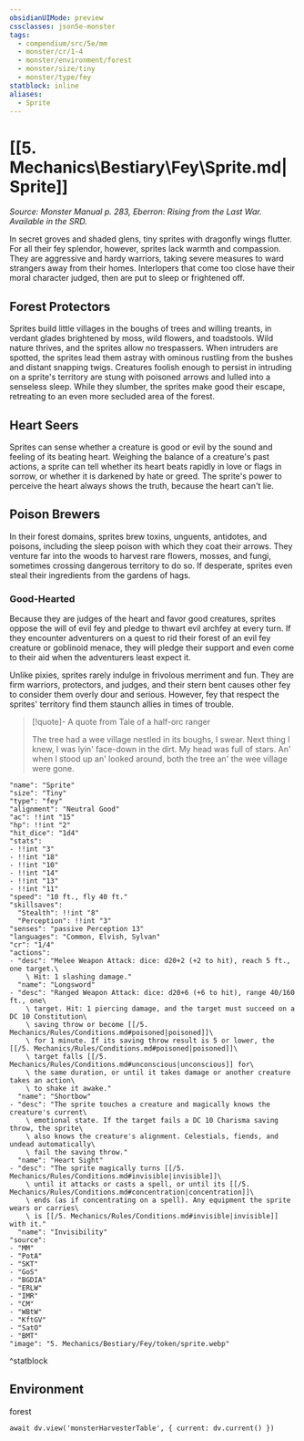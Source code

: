 ```yaml
---
obsidianUIMode: preview
cssclasses: json5e-monster
tags:
  - compendium/src/5e/mm
  - monster/cr/1-4
  - monster/environment/forest
  - monster/size/tiny
  - monster/type/fey
statblock: inline
aliases:
  - Sprite
---
```

# [[5. Mechanics\Bestiary\Fey\Sprite.md|Sprite]]
*Source: Monster Manual p. 283, Eberron: Rising from the Last War. Available in the SRD.*

In secret groves and shaded glens, tiny sprites with dragonfly wings flutter. For all their fey splendor, however, sprites lack warmth and compassion. They are aggressive and hardy warriors, taking severe measures to ward strangers away from their homes. Interlopers that come too close have their moral character judged, then are put to sleep or frightened off.

## Forest Protectors

Sprites build little villages in the boughs of trees and willing treants, in verdant glades brightened by moss, wild flowers, and toadstools. Wild nature thrives, and the sprites allow no trespassers. When intruders are spotted, the sprites lead them astray with ominous rustling from the bushes and distant snapping twigs. Creatures foolish enough to persist in intruding on a sprite's territory are stung with poisoned arrows and lulled into a senseless sleep. While they slumber, the sprites make good their escape, retreating to an even more secluded area of the forest.

## Heart Seers

Sprites can sense whether a creature is good or evil by the sound and feeling of its beating heart. Weighing the balance of a creature's past actions, a sprite can tell whether its heart beats rapidly in love or flags in sorrow, or whether it is darkened by hate or greed. The sprite's power to perceive the heart always shows the truth, because the heart can't lie.

## Poison Brewers

In their forest domains, sprites brew toxins, unguents, antidotes, and poisons, including the sleep poison with which they coat their arrows. They venture far into the woods to harvest rare flowers, mosses, and fungi, sometimes crossing dangerous territory to do so. If desperate, sprites even steal their ingredients from the gardens of hags.

### Good-Hearted

Because they are judges of the heart and favor good creatures, sprites oppose the will of evil fey and pledge to thwart evil archfey at every turn. If they encounter adventurers on a quest to rid their forest of an evil fey creature or goblinoid menace, they will pledge their support and even come to their aid when the adventurers least expect it.

Unlike pixies, sprites rarely indulge in frivolous merriment and fun. They are firm warriors, protectors, and judges, and their stern bent causes other fey to consider them overly dour and serious. However, fey that respect the sprites' territory find them staunch allies in times of trouble.

> [!quote]- A quote from Tale of a half-orc ranger  
> 
> The tree had a wee village nestled in its boughs, I swear. Next thing I knew, I was lyin' face-down in the dirt. My head was full of stars. An' when I stood up an' looked around, both the tree an' the wee village were gone.


```statblock
"name": "Sprite"
"size": "Tiny"
"type": "fey"
"alignment": "Neutral Good"
"ac": !!int "15"
"hp": !!int "2"
"hit_dice": "1d4"
"stats":
- !!int "3"
- !!int "18"
- !!int "10"
- !!int "14"
- !!int "13"
- !!int "11"
"speed": "10 ft., fly 40 ft."
"skillsaves":
  "Stealth": !!int "8"
  "Perception": !!int "3"
"senses": "passive Perception 13"
"languages": "Common, Elvish, Sylvan"
"cr": "1/4"
"actions":
- "desc": "Melee Weapon Attack: dice: d20+2 (+2 to hit), reach 5 ft., one target.\
    \ Hit: 1 slashing damage."
  "name": "Longsword"
- "desc": "Ranged Weapon Attack: dice: d20+6 (+6 to hit), range 40/160 ft., one\
    \ target. Hit: 1 piercing damage, and the target must succeed on a DC 10 Constitution\
    \ saving throw or become [[/5. Mechanics/Rules/Conditions.md#poisoned|poisoned]]\
    \ for 1 minute. If its saving throw result is 5 or lower, the [[/5. Mechanics/Rules/Conditions.md#poisoned|poisoned]]\
    \ target falls [[/5. Mechanics/Rules/Conditions.md#unconscious|unconscious]] for\
    \ the same duration, or until it takes damage or another creature takes an action\
    \ to shake it awake."
  "name": "Shortbow"
- "desc": "The sprite touches a creature and magically knows the creature's current\
    \ emotional state. If the target fails a DC 10 Charisma saving throw, the sprite\
    \ also knows the creature's alignment. Celestials, fiends, and undead automatically\
    \ fail the saving throw."
  "name": "Heart Sight"
- "desc": "The sprite magically turns [[/5. Mechanics/Rules/Conditions.md#invisible|invisible]]\
    \ until it attacks or casts a spell, or until its [[/5. Mechanics/Rules/Conditions.md#concentration|concentration]]\
    \ ends (as if concentrating on a spell). Any equipment the sprite wears or carries\
    \ is [[/5. Mechanics/Rules/Conditions.md#invisible|invisible]] with it."
  "name": "Invisibility"
"source":
- "MM"
- "PotA"
- "SKT"
- "GoS"
- "BGDIA"
- "ERLW"
- "IMR"
- "CM"
- "WBtW"
- "KftGV"
- "SatO"
- "BMT"
"image": "5. Mechanics/Bestiary/Fey/token/sprite.webp"
```
^statblock

## Environment

forest

```dataviewjs
await dv.view('monsterHarvesterTable', { current: dv.current() })
```
